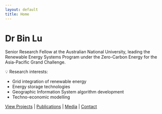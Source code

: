 ```yaml
---
layout: default
title: Home
---
```


# Dr Bin Lu

Senior Research Fellow at the Australian National University, leading the Renewable Energy Systems Program under the Zero-Carbon Energy for the Asia-Pacific Grand Challenge.

💡 Research interests:  
- Grid integration of renewable energy  
- Energy storage technologies
- Geographic Information System algorithm development
- Techno-economic modelling


[View Projects](projects.md) | [Publications](about.md) | [Media](media.md) | [Contact](contact.md)
